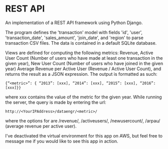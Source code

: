 # REST API
An implementation of a REST API framework using Python Django.

The program defines the 'transaction' model with fields 'id', 'user', 'transaction_date', 'sales_amount', 'join_date', and 'region' to parse transaction CSV files. The data is contained in a default SQLite database.

Views are defined for computing the following metrics: Revenue, Active User Count (Number of users who have made at least one transaction in the given year), New User Count (Number of users who have joined in the given year) Average Revenue per Active User (Revenue / Active User Count), and returns the result as a JSON expression. The output is formatted as such:

    {“<metric>”: { “2013”: [xxx], “2014”: [xxx], “2015”: [xxx], “2016”: [xxx]}}
    
where xxx contains the value of the metric for the given year. While running the server, the query is made by entering the url:

    http://<YourIPAddress>/dataengr/<metric>/
    
where the options for <metric> are /revenue/, /activeusers/, /newusercount/, /arpau/ (average revenue per active user).

I've deactivated the virtual environment for this app on AWS, but feel free to message me if you would like to see this app in action.
